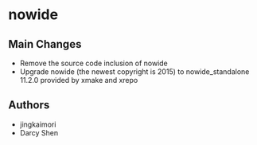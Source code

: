 # nowide
## Main Changes
+ Remove the source code inclusion of nowide
+ Upgrade nowide (the newest copyright is 2015) to nowide_standalone 11.2.0 provided by xmake and xrepo

## Authors
+ jingkaimori
+ Darcy Shen
